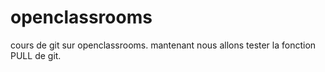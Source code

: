 # openclassrooms
cours de git sur openclassrooms.
mantenant nous allons tester la fonction PULL de git.

